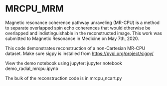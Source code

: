 # MRCPU_MRM
Magnetic resonance coherence pathway unraveling (MR-CPU) is a method to separate overlapped spin echo coherences that would otherwise be overlapped and indistinguishable in the reconstructed image. This work was submitted to Magnetic Resonance in Medicine on May 7th, 2020. 

This code demonstrates reconstruction of a non-Cartesian MR-CPU dataset. Make sure sigpy is installed from https://pypi.org/project/sigpy/

View the demo notebook using jupyter:
jupyter notebook demo_radial_mrcpu.ipynb

The bulk of the reconstruction code is in mrcpu_ncart.py
